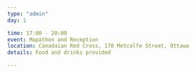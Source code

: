 ```yaml
---
type: "admin"
day: 1

time: 17:00 - 20:00
event: Mapathon and Reception
location: Canadaian Red Cross, 170 Metcalfe Street, Ottawa
details: Food and drinks provided

---
```

